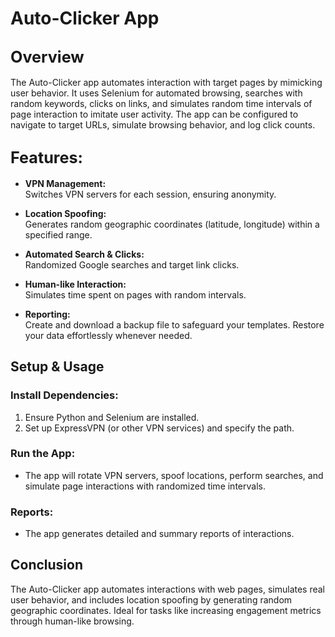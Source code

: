 # Auto-Clicker App

 ## <span style="font-size:larger;">Overview</span>

The Auto-Clicker app automates interaction with target pages by mimicking user behavior. It uses Selenium for automated browsing, searches with random keywords, clicks on links, and simulates random time intervals of page interaction to imitate user activity. The app can be configured to navigate to target URLs, simulate browsing behavior, and log click counts.

 ## <span style="font-size:larger;">Features:</span>

- **VPN Management:**  
   Switches VPN servers for each session, ensuring anonymity.

- **Location Spoofing:**  
   Generates random geographic coordinates (latitude, longitude) within a specified range.

- **Automated Search & Clicks:**  
  Randomized Google searches and target link clicks.

- **Human-like Interaction:**  
   Simulates time spent on pages with random intervals.

- **Reporting:**  
  Create and download a backup file to safeguard your templates. Restore your data effortlessly whenever needed.

## Setup & Usage

### Install Dependencies:
1. Ensure Python and Selenium are installed.
2. Set up ExpressVPN (or other VPN services) and specify the path.

### Run the App:
- The app will rotate VPN servers, spoof locations, perform searches, and simulate page interactions with randomized time intervals.

### Reports:
- The app generates detailed and summary reports of interactions.

## Conclusion
The Auto-Clicker app automates interactions with web pages, simulates real user behavior, and includes location spoofing by generating random geographic coordinates. Ideal for tasks like increasing engagement metrics through human-like browsing.

